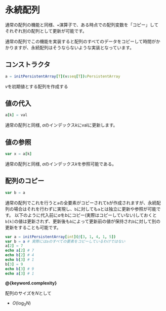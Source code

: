 # 永続配列

通常の配列の機能と同様、`=`演算子で、ある時点での配列変数を「コピー」してそれぞれ別の配列として更新が可能です。

通常の配列でこの機能を実装すると配列のすべてのデータをコピーして時間がかかりますが、永続配列はそうならないような実装となっています。

## コンストラクタ
```nim
a = initPersistentArray[T](v:seq[T]):PersistentArray
```
$v$を初期値とする配列を作成する

## 値の代入
```nim
a[k] = val
```
通常の配列と同様, $a$のインデックス$k$にvalに更新します。

## 値の参照
```nim
var x = a[k]
```
通常の配列と同様, $a$のインデックス$k$を参照可能である。


## 配列のコピー
```nim
var b = a
```

通常の配列でこれを行うと`a`の全要素がコピーされて`b`が作成されますが、永続配列の場合はそれを行わずに実現し、`b`に対しても`a`とは独立に更新や参照が可能です。
以下のように代入前に$a$を$b$にコピー(実際はコピーしていない)しておくと`b[k]`の値は更新されず、更新後も`b`によって更新前の値が保持され`b`に対して別の更新をすることも可能です。

```nim
var a = initPersistentArray[int](@[3, 1, 4, 1, 5])
var b = a # 実際にはaのすべての要素をコピーしているわけではない
a[2] = 7
echo a[2] # 7
echo b[2] # 4
echo b[3] # 1
b[3] = 9
echo b[3] # 9
echo a[3] # 1
```


**@{keyword.complexity}**

配列のサイズを$N$として

- $O(\log_3 N)$


